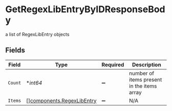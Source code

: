 # GetRegexLibEntryByIDResponseBody

a list of RegexLibEntry objects


## Fields

| Field                                                                  | Type                                                                   | Required                                                               | Description                                                            |
| ---------------------------------------------------------------------- | ---------------------------------------------------------------------- | ---------------------------------------------------------------------- | ---------------------------------------------------------------------- |
| `Count`                                                                | **int64*                                                               | :heavy_minus_sign:                                                     | number of items present in the items array                             |
| `Items`                                                                | [][components.RegexLibEntry](../../models/components/regexlibentry.md) | :heavy_minus_sign:                                                     | N/A                                                                    |